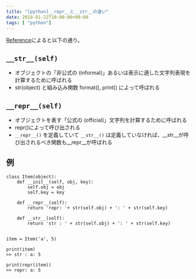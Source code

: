 ```yaml
---
title: "[python]__repr__と__str__の違い"
date: 2018-01-22T10:00:00+09:00
tags: [ "python"]
---
```


[Reference](https://docs.python.jp/3/reference/datamodel.html)によると以下の通り。

## `__str__(self)`
- オブジェクトの「非公式の (informal)」あるいは表示に適した文字列表現を計算するために呼ばれる
- str(object) と組み込み関数 format(), print() によって呼ばれる

## `__repr__(self)`
- オブジェクトを表す「公式の (official)」文字列を計算するために呼ばれる
- repr()によって呼び出される
- `__repr__()` を定義していて `__str__()` は定義していなければ、__str__が呼び出されるべき関数も__repr__が呼ばれる

## 例
```
class Item(object):
    def __init__(self, obj, key):
        self.obj = obj
        self.key = key

    def __repr__(self):
        return 'repr: '+ str(self.obj) + ': ' + str(self.key)

    def __str__(self):
        return 'str : ' + str(self.obj) + ': ' + str(self.key)


item = Item('a', 5)

print(item)
>> str : a: 5

print(repr(item))
>> repr: a: 5
```


